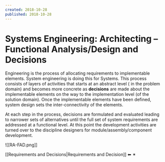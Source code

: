 ```yaml
---
created: 2018-10-28
published: 2018-10-28
---
```


# Systems Engineering: Architecting – Functional Analysis/Design and Decisions

Engineering is the process of allocating requirements to implementable elements. System engineering is doing this for Systems. This process consists of layers of activities that starts at an abstract level ( in the problem domain) and becomes more concrete as **decisions** are made about the implementable elements on the way to the implementation level (of the solution domain). Once the implementable elements have been defined, system design sets the inter-connectivity of the elements.

At each step in the process, decisions are formulated and evaluated leading to narrower sets of alternatives until the full set of system requirements are addressed at a functional level. At this point the development activities are turned over to the discipline designers for module/assembly/component development.

![[RA-FAD.png]]

[[Requirements and Decisions|Requirements and Decision]]  ⬅  ✴